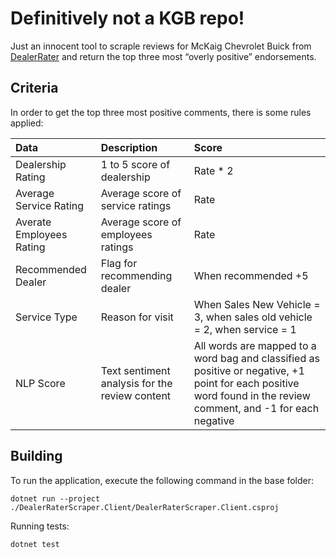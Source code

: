 # Definitively not a KGB repo!

Just an innocent tool to scraple reviews for McKaig Chevrolet Buick from [DealerRater](https://www.dealerrater.com/) and return the top three most “overly positive” endorsements. 

## Criteria

In order to get the top three most positive comments, there is some rules applied:

| Data| Description | Score  |
| :------------- |:-------------| :-----|
| Dealership Rating      | 1 to 5 score of dealership | Rate * 2 |
| Average Service Rating      | Average score of service ratings      |   Rate |
| Averate Employees Rating | Average score of employees ratings      |    Rate |
| Recommended Dealer | Flag for recommending dealer      |    When recommended +5 |
| Service Type | Reason for visit      |    When Sales New Vehicle = 3, when sales old vehicle = 2, when service = 1 |
| NLP Score | Text sentiment analysis for the review content | All words are mapped to a word bag and classified as positive or negative, +1 point for each positive word found in the review comment, and -1 for each negative |

## Building 
To run the application, execute the following command in the base folder:

    dotnet run --project ./DealerRaterScraper.Client/DealerRaterScraper.Client.csproj
    
Running tests:

    dotnet test
